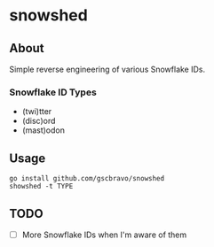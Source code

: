# snowshed

## About

Simple reverse engineering of various Snowflake IDs.

### Snowflake ID Types

- (twi)tter
- (disc)ord
- (mast)odon

## Usage

```
go install github.com/gscbravo/snowshed
showshed -t TYPE
```

## TODO

- [ ] More Snowflake IDs when I'm aware of them
